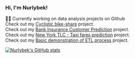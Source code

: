 ### Hi, I'm Nurlybek!

👨‍💻 Currently working on data analysis projects on Github<br/>
Check out my [Cyclistic bike-share](https://github.com/nourlybeque/Cyclistic-Bike-Share-Project) project.<br/>
Check out my [Bank Insurance Customer Prediction](https://github.com/nourlybeque/bancassurance) project.<br/> 
Check out my [New York TLC - Taxi fares prediction](https://github.com/nourlybeque/New-York-TLC-project) project.<br/>
Check out my [Basic demonstration of ETL process](https://github.com/nourlybeque/ETL_warehouse_project) project. <br/>



[![Nurlybek's GitHub stats](https://github-readme-stats.vercel.app/api?username=nourlybeque)](https://github.com/nourlybeque/github-readme-stats)
